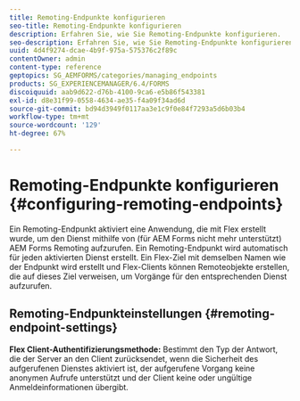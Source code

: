 ```yaml
---
title: Remoting-Endpunkte konfigurieren
seo-title: Remoting-Endpunkte konfigurieren
description: Erfahren Sie, wie Sie Remoting-Endpunkte konfigurieren.
seo-description: Erfahren Sie, wie Sie Remoting-Endpunkte konfigurieren.
uuid: 4d4f9274-dcae-4b9f-975a-575376c2f89c
contentOwner: admin
content-type: reference
geptopics: SG_AEMFORMS/categories/managing_endpoints
products: SG_EXPERIENCEMANAGER/6.4/FORMS
discoiquuid: aab9d622-d76b-4100-9ca6-e5b86f543381
exl-id: d8e31f99-0558-4634-ae35-f4a09f34ad6d
source-git-commit: bd94d3949f0117aa3e1c9f0e84f7293a5d6b03b4
workflow-type: tm+mt
source-wordcount: '129'
ht-degree: 67%

---
```


# Remoting-Endpunkte konfigurieren {#configuring-remoting-endpoints}

Ein Remoting-Endpunkt aktiviert eine Anwendung, die mit Flex erstellt wurde, um den Dienst mithilfe von (für AEM Forms nicht mehr unterstützt) AEM Forms Remoting aufzurufen. Ein Remoting-Endpunkt wird automatisch für jeden aktivierten Dienst erstellt. Ein Flex-Ziel mit demselben Namen wie der Endpunkt wird erstellt und Flex-Clients können Remoteobjekte erstellen, die auf dieses Ziel verweisen, um Vorgänge für den entsprechenden Dienst aufzurufen.

## Remoting-Endpunkteinstellungen  {#remoting-endpoint-settings}

**Flex Client-Authentifizierungsmethode:** Bestimmt den Typ der Antwort, die der Server an den Client zurücksendet, wenn die Sicherheit des aufgerufenen Dienstes aktiviert ist, der aufgerufene Vorgang keine anonymen Aufrufe unterstützt und der Client keine oder ungültige Anmeldeinformationen übergibt.
